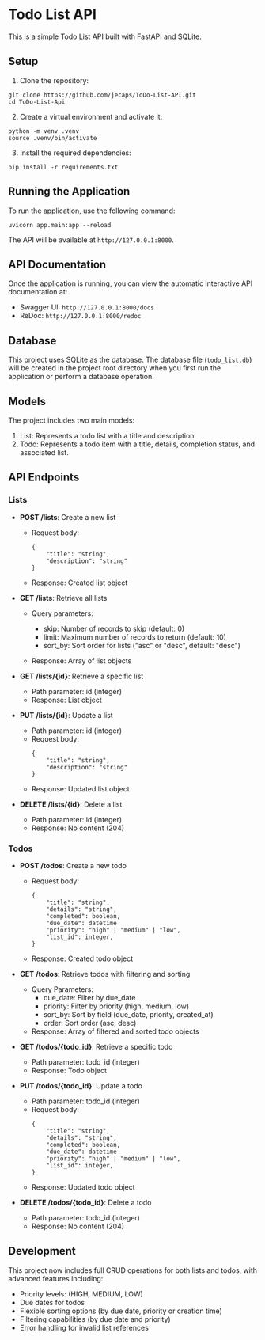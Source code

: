 # Todo List API

This is a simple Todo List API built with FastAPI and SQLite.

## Setup

1. Clone the repository:
```
git clone https://github.com/jecaps/ToDo-List-API.git
cd ToDo-List-Api
```
2. Create a virtual environment and activate it:
```
python -m venv .venv
source .venv/bin/activate
```
3. Install the required dependencies:
```
pip install -r requirements.txt
```

## Running the Application

To run the application, use the following command:
```
uvicorn app.main:app --reload
```

The API will be available at `http://127.0.0.1:8000`.

## API Documentation

Once the application is running, you can view the automatic interactive API documentation at:

- Swagger UI: `http://127.0.0.1:8000/docs`
- ReDoc: `http://127.0.0.1:8000/redoc`

## Database

This project uses SQLite as the database. The database file (`todo_list.db`) will be created in the project root directory when you first run the application or perform a database operation.

## Models

The project includes two main models:

1. List: Represents a todo list with a title and description.
2. Todo: Represents a todo item with a title, details, completion status, and associated list.

## API Endpoints

### Lists

- **POST /lists**: Create a new list

    - Request body: 
        ```
        { 
            "title": "string", 
            "description": "string" 
        }
        ```
    - Response: Created list object


- **GET /lists**: Retrieve all lists

    - Query parameters:

        - skip: Number of records to skip (default: 0)
        - limit: Maximum number of records to return (default: 10)
        - sort_by: Sort order for lists ("asc" or "desc", default: "desc")


    - Response: Array of list objects


- **GET /lists/{id}**: Retrieve a specific list

    - Path parameter: id (integer)
    - Response: List object


- **PUT /lists/{id}**: Update a list

    - Path parameter: id (integer)
    - Request body:
        ```
        { 
            "title": "string", 
            "description": "string" 
        }
        ```
    - Response: Updated list object


- **DELETE /lists/{id}**: Delete a list

    - Path parameter: id (integer)
    - Response: No content (204)

### Todos 

- **POST /todos**: Create a new todo

    - Request body:
        ```
        { 
            "title": "string", 
            "details": "string", 
            "completed": boolean, 
            "due_date": datetime
            "priority": "high" | "medium" | "low",
            "list_id": integer, 
        }
        ```
    - Response: Created todo object


- **GET /todos**: Retrieve todos with filtering and sorting
    - Query Parameters:
        - due_date: Filter by due_date
        - priority: Filter by priority (high, medium, low)
        - sort_by: Sort by field (due_date, priority, created_at)
        - order: Sort order (asc, desc)
    - Response: Array of filtered and sorted todo objects 


- **GET /todos/{todo_id}**: Retrieve a specific todo

    - Path parameter: todo_id (integer)
    - Response: Todo object


- **PUT /todos/{todo_id}**: Update a todo

    - Path parameter: todo_id (integer)
    - Request body:
        ```
        { 
            "title": "string", 
            "details": "string", 
            "completed": boolean, 
            "due_date": datetime
            "priority": "high" | "medium" | "low",
            "list_id": integer, 
        }
        ```
    - Response: Updated todo object


- **DELETE /todos/{todo_id}**: Delete a todo

    - Path parameter: todo_id (integer)
    - Response: No content (204)

## Development

This project now includes full CRUD operations for both lists and todos, with advanced features including:

- Priority levels: (HIGH, MEDIUM, LOW)
- Due dates for todos
- Flexible sorting options (by due date, priority or creation time)
- Filtering capabilities (by due date and priority)
- Error handling for invalid list references
